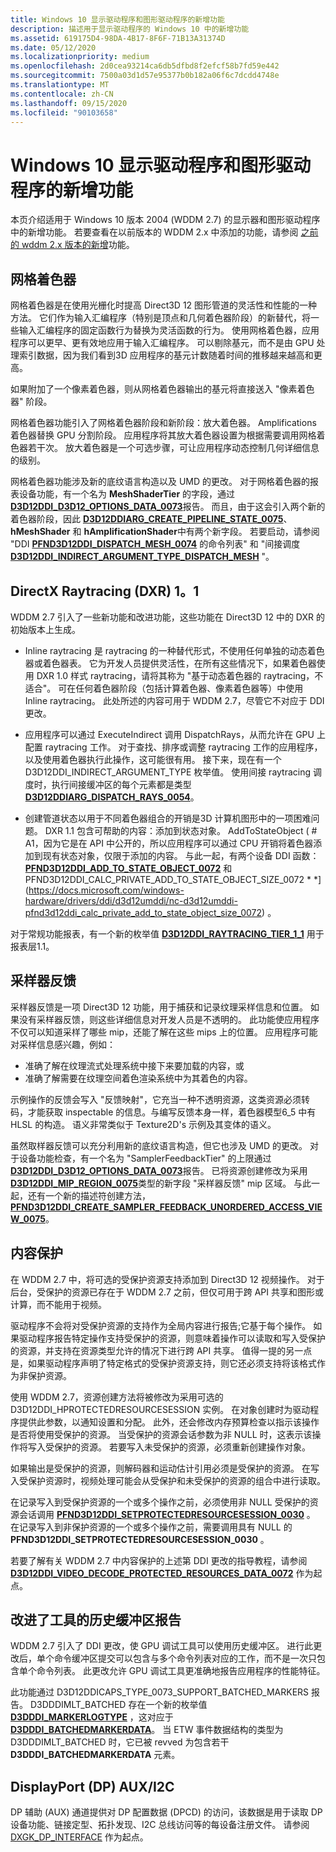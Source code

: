 ```yaml
---
title: Windows 10 显示驱动程序和图形驱动程序的新增功能
description: 描述用于显示驱动程序的 Windows 10 中的新增功能
ms.assetid: 619175D4-98DA-4B17-8F6F-71B13A31374D
ms.date: 05/12/2020
ms.localizationpriority: medium
ms.openlocfilehash: 2d0cea93214ca6db5dfbd8f2efcf58b7fd59e442
ms.sourcegitcommit: 7500a03d1d57e95377b0b182a06f6c7dcdd4748e
ms.translationtype: MT
ms.contentlocale: zh-CN
ms.lasthandoff: 09/15/2020
ms.locfileid: "90103658"
---
```

# <a name="whats-new-for-windows-10-display-and-graphics-drivers"></a>Windows 10 显示驱动程序和图形驱动程序的新增功能

本页介绍适用于 Windows 10 版本 2004 (WDDM 2.7) 的显示器和图形驱动程序中的新增功能。 若要查看在以前版本的 WDDM 2.x 中添加的功能，请参阅 [之前的 wddm 2.x 版本的新增](what-s-new-for-prior-wddm-2-x-versions.md)功能。

## <a name="mesh-shaders"></a>网格着色器

网格着色器是在使用光栅化时提高 Direct3D 12 图形管道的灵活性和性能的一种方法。 它们作为输入汇编程序（特别是顶点和几何着色器阶段）的新替代，将一些输入汇编程序的固定函数行为替换为灵活函数的行为。 使用网格着色器，应用程序可以更早、更有效地应用于输入汇编程序。 可以剔除基元，而不是由 GPU 处理索引数据，因为我们看到3D 应用程序的基元计数随着时间的推移越来越高和更高。

如果附加了一个像素着色器，则从网格着色器输出的基元将直接送入 "像素着色器" 阶段。

网格着色器功能引入了网格着色器阶段和新阶段：放大着色器。 Amplifications 着色器替换 GPU 分割阶段。 应用程序将其放大着色器设置为根据需要调用网格着色器若干次。 放大着色器是一个可选步骤，可让应用程序动态控制几何详细信息的级别。

网格着色器功能涉及新的底纹语言构造以及 UMD 的更改。 对于网格着色器的报表设备功能，有一个名为 **MeshShaderTier** 的字段，通过 [**D3D12DDI_D3D12_OPTIONS_DATA_0073**](/windows-hardware/drivers/ddi/d3d12umddi/ns-d3d12umddi-d3d12ddi_d3d12_options_data_0073)报告。 而且，由于这会引入两个新的着色器阶段，因此 [**D3D12DDIARG_CREATE_PIPELINE_STATE_0075**](/windows-hardware/drivers/ddi/d3d12umddi/ns-d3d12umddi-d3d12ddiarg_create_pipeline_state_0075)、 **hMeshShader** 和 **hAmplificationShader**中有两个新字段。 若要启动，请参阅 "DDI [**PFND3D12DDI_DISPATCH_MESH_0074**](/windows-hardware/drivers/ddi/d3d12umddi/nc-d3d12umddi-pfnd3d12ddi_dispatch_mesh_0074) 的命令列表" 和 "间接调度 [**D3D12DDI_INDIRECT_ARGUMENT_TYPE_DISPATCH_MESH**](/windows-hardware/drivers/ddi/d3d12umddi/ne-d3d12umddi-d3d12ddi_indirect_argument_type) "。

## <a name="directx-raytracing-dxr-11"></a>DirectX Raytracing (DXR) 1。1

WDDM 2.7 引入了一些新功能和改进功能，这些功能在 Direct3D 12 中的 DXR 的初始版本上生成。

- Inline raytracing 是 raytracing 的一种替代形式，不使用任何单独的动态着色器或着色器表。 它为开发人员提供灵活性，在所有这些情况下，如果着色器使用 DXR 1.0 样式 raytracing，请将其称为 "基于动态着色器的 raytracing，不适合"。 可在任何着色器阶段（包括计算着色器、像素着色器等）中使用 Inline raytracing。 此处所述的内容可用于 WDDM 2.7，尽管它不对应于 DDI 更改。

- 应用程序可以通过 ExecuteIndirect 调用 DispatchRays，从而允许在 GPU 上配置 raytracing 工作。 对于查找、排序或调整 raytracing 工作的应用程序，以及使用着色器执行此操作，这可能很有用。 接下来，现在有一个 D3D12DDI_INDIRECT_ARGUMENT_TYPE 枚举值。 使用间接 raytracing 调度时，执行间接缓冲区的每个元素都是类型 [**D3D12DDIARG_DISPATCH_RAYS_0054**](/windows-hardware/drivers/ddi/d3d12umddi/ns-d3d12umddi-d3d12ddiarg_dispatch_rays_0054)。

- 创建管道状态以用于不同着色器组合的开销是3D 计算机图形中的一项困难问题。 DXR 1.1 包含可帮助的内容：添加到状态对象。 AddToStateObject ( # A1，因为它是在 API 中公开的，所以应用程序可以通过 CPU 开销将着色器添加到现有状态对象，仅限于添加的内容。 与此一起，有两个设备 DDI 函数： [**PFND3D12DDI_ADD_TO_STATE_OBJECT_0072**](/windows-hardware/drivers/ddi/d3d12umddi/nc-d3d12umddi-pfnd3d12ddi_add_to_state_object_0072) 和 PFND3D12DDI_CALC_PRIVATE_ADD_TO_STATE_OBJECT_SIZE_0072 * *] (https://docs.microsoft.com/windows-hardware/drivers/ddi/d3d12umddi/nc-d3d12umddi-pfnd3d12ddi_calc_private_add_to_state_object_size_0072) 。

对于常规功能报表，有一个新的枚举值 [**D3D12DDI_RAYTRACING_TIER_1_1**](/windows-hardware/drivers/ddi/d3d12umddi/ne-d3d12umddi-d3d12ddi_raytracing_tier) 用于报表层1.1。

## <a name="sampler-feedback"></a>采样器反馈

采样器反馈是一项 Direct3D 12 功能，用于捕获和记录纹理采样信息和位置。 如果没有采样器反馈，则这些详细信息对开发人员是不透明的。 此功能使应用程序不仅可以知道采样了哪些 mip，还能了解在这些 mips 上的位置。 应用程序可能对采样信息感兴趣，例如：

- 准确了解在纹理流式处理系统中接下来要加载的内容，或
- 准确了解需要在纹理空间着色渲染系统中为其着色的内容。

示例操作的反馈会写入 "反馈映射"，它充当一种不透明资源，这类资源必须转码，才能获取 inspectable 的信息。与编写反馈本身一样，着色器模型6_5 中有 HLSL 的构造。 语义非常类似于 Texture2D's 示例及其变体的语义。

虽然取样器反馈可以充分利用新的底纹语言构造，但它也涉及 UMD 的更改。 对于设备功能检查，有一个名为 "SamplerFeedbackTier" 的上限通过 [**D3D12DDI_D3D12_OPTIONS_DATA_0073**](/windows-hardware/drivers/ddi/d3d12umddi/ns-d3d12umddi-d3d12ddi_d3d12_options_data_0073)报告。 已将资源创建修改为采用 [**D3D12DDI_MIP_REGION_0075**](/windows-hardware/drivers/ddi/d3d12umddi/ns-d3d12umddi-d3d12ddi_mip_region_0075)类型的新字段 "采样器反馈" mip 区域。 与此一起，还有一个新的描述符创建方法， [**PFND3D12DDI_CREATE_SAMPLER_FEEDBACK_UNORDERED_ACCESS_VIEW_0075**](/windows-hardware/drivers/ddi/d3d12umddi/nc-d3d12umddi-pfnd3d12ddi_create_sampler_feedback_unordered_access_view_0075)。

## <a name="content-protection"></a>内容保护

在 WDDM 2.7 中，将可选的受保护资源支持添加到 Direct3D 12 视频操作。 对于后台，受保护的资源已存在于 WDDM 2.7 之前，但仅可用于跨 API 共享和图形或计算，而不能用于视频。

驱动程序不会将对受保护资源的支持作为全局内容进行报告;它基于每个操作。 如果驱动程序报告特定操作支持受保护的资源，则意味着操作可以读取和写入受保护的资源，并支持在资源类型允许的情况下进行跨 API 共享。 值得一提的另一点是，如果驱动程序声明了特定格式的受保护资源支持，则它还必须支持将该格式作为非保护资源。

使用 WDDM 2.7，资源创建方法将被修改为采用可选的 D3D12DDI_HPROTECTEDRESOURCESESSION 实例。 在对象创建时为驱动程序提供此参数，以通知设置和分配。 此外，还会修改内存预算检查以指示该操作是否将使用受保护的资源。 当受保护的资源会话参数为非 NULL 时，这表示该操作将写入受保护的资源。 若要写入未受保护的资源，必须重新创建操作对象。

如果输出是受保护的资源，则解码器和运动估计引用必须是受保护的资源。 在写入受保护资源时，视频处理可能会从受保护和未受保护的资源的组合中进行读取。

在记录写入到受保护资源的一个或多个操作之前，必须使用非 NULL 受保护的资源会话调用 [**PFND3D12DDI_SETPROTECTEDRESOURCESESSION_0030**](/windows-hardware/drivers/ddi/d3d12umddi/nc-d3d12umddi-pfnd3d12ddi_setprotectedresourcesession_0030) 。 在记录写入到非保护资源的一个或多个操作之前，需要调用具有 NULL 的 **PFND3D12DDI_SETPROTECTEDRESOURCESESSION_0030** 。

若要了解有关 WDDM 2.7 中内容保护的上述第 DDI 更改的指导教程，请参阅 [**D3D12DDI_VIDEO_DECODE_PROTECTED_RESOURCES_DATA_0072**](/windows-hardware/drivers/ddi/d3d12umddi/ns-d3d12umddi-d3d12ddi_video_decode_protected_resources_data_0072) 作为起点。

## <a name="improved-history-buffer-reporting-for-tools"></a>改进了工具的历史缓冲区报告

WDDM 2.7 引入了 DDI 更改，使 GPU 调试工具可以使用历史缓冲区。 进行此更改后，单个命令缓冲区提交可以包含与多个命令列表对应的工作，而不是一次只包含单个命令列表。 此更改允许 GPU 调试工具更准确地报告应用程序的性能特征。

此功能通过 D3D12DDICAPS_TYPE_0073_SUPPORT_BATCHED_MARKERS 报告。 D3DDDIMLT_BATCHED 存在一个新的枚举值 [**D3DDDI_MARKERLOGTYPE**](/windows-hardware/drivers/ddi/d3dumddi/ne-d3dumddi-d3dddi_markerlogtype) ，这对应于 [**D3DDDI_BATCHEDMARKERDATA**](/windows-hardware/drivers/ddi/d3dumddi/ns-d3dumddi-d3dddi_batchedmarkerdata)。 当 ETW 事件数据结构的类型为 D3DDDIMLT_BATCHED 时，它已被 revved 为包含若干 **D3DDDI_BATCHEDMARKERDATA** 元素。

## <a name="displayport-dp-auxi2c"></a>DisplayPort (DP) AUX/I2C

DP 辅助 (AUX) 通道提供对 DP 配置数据 (DPCD) 的访问，该数据是用于读取 DP 设备功能、链接定型、拓扑发现、I2C 总线访问等的每设备注册文件。 请参阅 [DXGK_DP_INTERFACE](/windows-hardware/drivers/ddi/dispmprt/ns-dispmprt-dxgk_dp_interface) 作为起点。